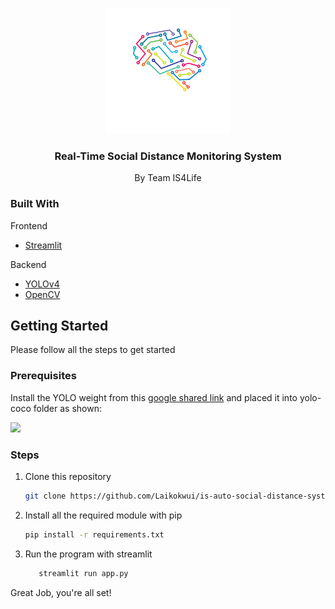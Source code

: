 <!-- PROJECT LOGO -->
<br />
<p align="center">
  <a href="https://github.com/othneildrew/Best-README-Template">
    <img src="github_images/logo.png" alt="Logo" width="200" height="200">
  </a>
  <h3 align="center">Real-Time Social Distance Monitoring System</h3>
  <p align="center">
    By Team IS4Life
    
  </p>
</p>

<!-- ABOUT THE PROJECT -->

### Built With

Frontend

- [Streamlit](https://streamlit.io/)

Backend

- [YOLOv4](https://github.com/AlexeyAB)
- [OpenCV](https://opencv.org/)

<!-- GETTING STARTED -->

## Getting Started

Please follow all the steps to get started

### Prerequisites

Install the YOLO weight from this [google shared link](https://drive.google.com/file/d/12hbzxud9DuafHpNxQaYrxN3YEOriV-kU/view?usp=sharing) and placed it into yolo-coco folder as shown:

![][yolo-coco]

### Steps

1. Clone this repository

   ```sh
   git clone https://github.com/Laikokwui/is-auto-social-distance-system.git
   ```

2. Install all the required module with pip

   ```sh
   pip install -r requirements.txt
   ```

3. Run the program with streamlit

   ```sh
      streamlit run app.py
   ```

Great Job, you're all set!

<!-- MARKDOWN LINKS & IMAGES -->
<!-- https://www.markdownguide.org/basic-syntax/#reference-style-links -->

[contributors-shield]: https://img.shields.io/github/contributors/othneildrew/Best-README-Template.svg?style=for-the-badge
[contributors-url]: https://github.com/othneildrew/Best-README-Template/graphs/contributors
[forks-shield]: https://img.shields.io/github/forks/othneildrew/Best-README-Template.svg?style=for-the-badge
[forks-url]: https://github.com/othneildrew/Best-README-Template/network/members
[stars-shield]: https://img.shields.io/github/stars/othneildrew/Best-README-Template.svg?style=for-the-badge
[stars-url]: https://github.com/othneildrew/Best-README-Template/stargazers
[issues-shield]: https://img.shields.io/github/issues/othneildrew/Best-README-Template.svg?style=for-the-badge
[issues-url]: https://github.com/othneildrew/Best-README-Template/issues
[license-shield]: https://img.shields.io/github/license/othneildrew/Best-README-Template.svg?style=for-the-badge
[license-url]: https://github.com/othneildrew/Best-README-Template/blob/master/LICENSE.txt
[linkedin-shield]: https://img.shields.io/badge/-LinkedIn-black.svg?style=for-the-badge&logo=linkedin&colorB=555
[linkedin-url]: https://linkedin.com/in/othneildrew
[yolo-coco]: github_images/yolo-coco.png
